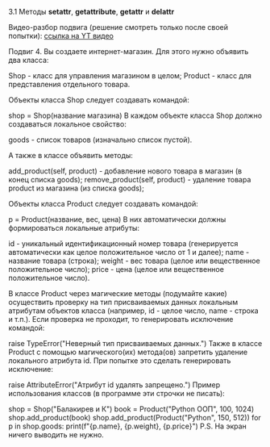 3.1 Методы __setattr__, __getattribute__, __getattr__ и __delattr__

Видео-разбор подвига (решение смотреть только после
своей попытки): [ссылка на YT видео](https://youtu.be/DVydksYIejk)

Подвиг 4. Вы создаете интернет-магазин. Для этого нужно объявить два класса:

Shop - класс для управления магазином в целом;
Product - класс для представления отдельного товара.

Объекты класса Shop следует создавать командой:

shop = Shop(название магазина)
В каждом объекте класса Shop должно создаваться локальное свойство:

goods - список товаров (изначально список пустой).

А также в классе объявить методы:

add_product(self, product) - добавление нового товара в магазин (в конец списка goods);
remove_product(self, product) - удаление товара product из магазина (из списка goods);

Объекты класса Product следует создавать командой:

p = Product(название, вес, цена)
В них автоматически должны формироваться локальные атрибуты:

id - уникальный идентификационный номер товара (генерируется автоматически как целое положительное число от 1 и далее);
name - название товара (строка);
weight - вес товара (целое или вещественное положительное число);
price - цена (целое или вещественное положительное число).

В классе Product через магические методы (подумайте какие) осуществить проверку на тип присваиваемых данных локальным атрибутам объектов класса (например, id - целое число, name - строка и т.п.). Если проверка не проходит, то генерировать исключение командой:

raise TypeError("Неверный тип присваиваемых данных.")
Также в классе Product с помощью магического(их) метода(ов) запретить удаление локального атрибута id. При попытке это сделать генерировать исключение:

raise AttributeError("Атрибут id удалять запрещено.")
Пример использования классов (в программе эти строчки не писать):

shop = Shop("Балакирев и К")
book = Product("Python ООП", 100, 1024)
shop.add_product(book)
shop.add_product(Product("Python", 150, 512))
for p in shop.goods:
    print(f"{p.name}, {p.weight}, {p.price}")
P.S. На экран ничего выводить не нужно. 
